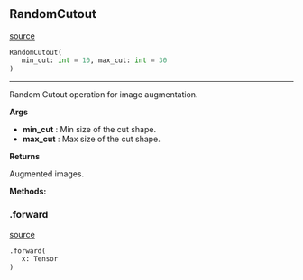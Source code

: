 #


## RandomCutout
[source](https://github.com/RLE-Foundation/Hsuanwu\blob\main\hsuanwu/xplore/augmentation/random_cutout.py\#L7)
```python 
RandomCutout(
   min_cut: int = 10, max_cut: int = 30
)
```


---
Random Cutout operation for image augmentation.

**Args**

* **min_cut**  : Min size of the cut shape.
* **max_cut**  : Max size of the cut shape.


**Returns**

Augmented images.


**Methods:**


### .forward
[source](https://github.com/RLE-Foundation/Hsuanwu\blob\main\hsuanwu/xplore/augmentation/random_cutout.py\#L22)
```python
.forward(
   x: Tensor
)
```

